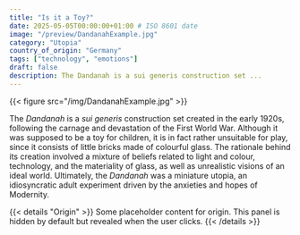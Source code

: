 ```yaml
---
title: "Is it a Toy?"
date: 2025-05-05T00:00:00+01:00 # ISO 8601 date
image: "/preview/DandanahExample.jpg"
category: "Utopia"
country_of_origin: "Germany"
tags: ["technology", "emotions"]
draft: false
description: The Dandanah is a sui generis construction set ...
---
```


{{< figure src="/img/DandanahExample.jpg" >}}

The *Dandanah* is a *sui generis* construction set created in the early 1920s, following the carnage and devastation of the First World War. Although it was supposed to be a toy for children, it is in fact rather unsuitable for play, since it consists of little bricks made of colourful glass. The rationale behind its creation involved a mixture of beliefs related to light and colour, technology, and the materiality of glass, as well as unrealistic visions of an ideal world. Ultimately, the *Dandanah* was a miniature utopia, an idiosyncratic adult experiment driven by the anxieties and hopes of Modernity.


{{< details "Origin" >}}
Some placeholder content for origin. This panel is hidden by default but revealed when the user clicks.
{{< /details >}}

